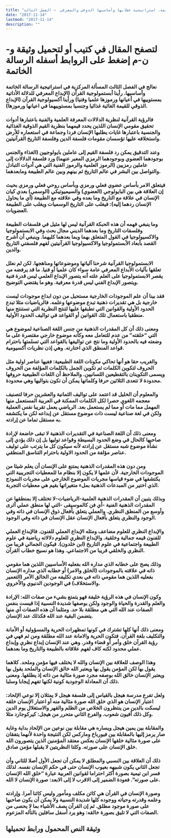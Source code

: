 ```yaml
---
title: "الرسالة الخاتمة، استراتيجية خطابها وأساسيها الذوقي والمعرفي  – الفصل الثالث"
date: "2017-11-14"
lastmod: "2017-11-14"
description: ""
---
```

# **لتصفح المقال في كتيب أو لتحميل وثيقة و-ن-م إضغط على الروابط أسفله** **الرسالة الخاتمة**

### نعالج في الفصل الثالث المسألة المركزية في استراتيجية الرسالة الخاتمة وأساسيها. رأينا أبستمولوجية القرآن (الإبداع المعرفي للدلالة الأداتية بمستوييها في أعيانها ورموزها علميا وفنيا) ورأينا أكسيولوجية القرآن (الإبداع الذوقي للقيمة الغائية غذائيا وجنسيا بمستوييهما في اعيانها ورموزها).

### فالرؤية القرآنية لنظرية الدلالات المعرفة العلمية والفنية باعتبارها أدوات تحقيق مقومي الإنسان اللذين يحدد قيمهما بنظرية القيم الذوقية الغذائية والجنسية باعتبارها غايات يطلبها الإنسان فردا وجماعة في استعماره للأرض واستخلافه عليها تؤسسان مقومات فلسفة الدين وفلسفة التاريخ القرآنيتين.

### وعند التدقيق يمكن رد فلسفة القيم إلى عاملين بايولوجيين (الغذاء والجنس بوجودهما العضوي وبوجودهما الرمزي المعبر عنهما) ورد فلسفة الدلالات إلى عاملين رمزيين (الرموز العلمية والرموز الفنية التي هي أدوات التبادل والتواصل بين البشر في عالم التاريخ ثم بينهم وبين عالم الطبيعة ومابعدهما.

### فيتعلق الامر بأساس عضوي فعلي ورمزي وبأساس روحي فعلي ورمزي بحيث إن العلاقة هي بين البايولوجي (العضوي) والسيميوتيكي (الوسمي) بعدي كيان الإنسان في علاقة مع التاريخ وما بعده وفي علاقته مع الطبيعة (أي ما يحاول الإنسان ردهما إليه): فيغلب على التاريخ الوسميات ويغلب على الطبيعة العضويات.

### وما ينبغي فهمه أن هذه الحبكة القرآنية ليس لها مثيل في فلسفات الطبيعة وفلسفات التاريخ وما بعدهما الديني مجال بحث وفي الابستمولوجيا والاكسيولوجيا في القول المتعلق بهما وبما بعدهما كليهما. وينبغي أن أشرح القصد بأبعاد الأبستمولوجيا والاكسيولوجيا القرآنيتين لفهم فلسفتي التاريخ والدين.

### الابستمولوجيا القرآنية شرحنا آلياتها وموضوعاتها ومناهجها. لكن لم نعلل تعلقها بآليات الأبداع المعرفي عامة سواء كان علميا أو فنيا. ما قد يرفضه من يقصر الابستمولوجيا على العلم علته أنه يتصور الإبداع العلمي ليس قدرة فنية ويتصور الإبداع الفني ليس قدرة معرفية. وهو ما يقتضي التوضيح.

### فقد بينا أن علم الموجودات الخارجية مستحيل من دون ابداع موجودات ليست خارجية بل هي تقديرات ذهنية تبدع موضوعها وعلمه. فالرياضيات مثلا تبدع الحدود الأولية والقوانين التي تطبقها عليها لتنتج النظرية التي تستنتج منها منطقيا باستعمال تلك القوانين أو القواعد في تواليف الحدود الأولية.

### ومعنى ذلك أن كل المقدرات الذهنية من جنس اللغة الصناعية لموضوع هي التي “خلقته” من عدم للتعامل معه وكأنه موضوع خارجي مقتصرة على ما وضعته فيه بالحدود الأولية وما نتج عن تواليفها بالقواعد التي تسلمتها باحترام قواعد المنطق الذي اختارته. وهي إذن نظريات أكسيومية.

### والغريب حقا هو أنها تحاكي مكونات اللغة الطبيعية: ففيها عناصر اولية مثل الحروف لتكوين الكلمات ثم تكوين الجمل بالكلمات المؤلفة من الحروف ويسمى التكوينان بالتقطيعين اللسانيين. والملاحظ أن اللغات الطبيعية حروفها محدودة لا تتعدى الثلاثين حرفا وكلماتها يمكن أن تكون بتواليها وهي محدودة.

### والمعلوم أن الخليل قد اعتمد على تواليف الثمانية والعشرين حرفا لتصنيف معجمه اللغوي حصرا لكل الكلمات الممكنة في العربية المستعمل منها المهمل مما مات أو مما لم يستعمل بعد. الرياضي يعمل تقريبا نفس العملية ولكن في لغة صناعية ليست ذات موضوع مستقل عن إبداعه لكن ما يكتشفه به مستقل تماما عن إرادته.

### ومعنى ذلك أن اللغة الصناعية في التقديرات الذهنية لا تبقى خاضعة لإرادة صاحبها كالحال في وضع الحدود البسيطة وقواعد توليها بل إن ذلك يؤدي إلى نشأة موضوع شبه مستقل عن إرادته لأنه سيكون كل ما يترتب على توليف عناصر مؤلفة من الحدود الاولية باحترام التناسق المنطقي.

### ومن دون هذه المقدرات الذهنية يمتنع على الإنسان أن يعلم شيئا من الموجودات الخارجية. لأن علمها لا يكون إلا بنظام ما للمعطيات التجريبية التي يكتشفها في ضوء قياسها مجريات الموضوع الخارجي على مجريات النموذج الذي اختير من المبدعات الذهنية بملء متغيراتها بقيم هي معطيات التجربة.

### وبذلك يتبين أن المقدرات الذهنية العلمية-الرياضيات-لا تختلف إلا بمنطقها عن المقدرات الذهنية الفنية -أي فن كالموسيقى -التي لها منطق عملي أثرى وأوسع من المنطق النظري. والعملي يتعلق بأفعال ذوق الإنسان في ذاته وفي الوجود والنظري يتعلق بأفعال الإنسان عقل الإنسان في ذاته وفي الوجود.

### والإبداع النظري للعلوم مضاعف ومثله الإبداع العملي للفنون. فالإبداع العملي للفنون قيمه جمالية وخلقية. والإبداع النظري للعلوم دلالاته رياضية في علوم الطبيعة واجتماعية في علوم التاريخ (ابن خلدون). فيكون الجمالي قريبا من النظري والخلقي قريبا من الاجتماعي. وهذا هو نسيج خطاب القرآن.

### وذلك يصح على خطابه الذي مداره الله بفعليه الأساسيين اللذين هما مقومي ذاته في علاقته بالموجودات (الخلق والامر) أو خطابه الذي مداره الإنسان بفعليه اللذين هما مقومي ذاته في بعدي تكليفه من الخالق الآمر (التعمير والاستخلاف) في الوجودين الدنيوي والأخروي.

### وكون الإنسان في هذه الرؤية خليفة فهو يتمتع بشيء من صفات الله: الإرادة والعلم والقدرة والحياة والوجود ولكن بوصفها شديدة النسبية إذا قيست بنفس الصفات عند الله التي هي مطلقة بلا حد. ومثلما أن هذه الصفات أي منها يتضمن البقية عند الله فكذلك عند الإنسان.

### ومعنى ذلك أنها كلها تشترك في كونها تمظهرات الحرية والمسؤولية أو الأمانة والتكليف بلغة القرآن. فتكون الحرية والامانة عند الله مطلقة ومن ثم فهي في رؤية القرآن خلق وأمر أو قضاء وقدر. وهي عند الإنسان إبداع نظري وإبداع عملي محدود لكنه كاف لفهم علاقاته بالطبيعة والتاريخ وما بعدهما.

### وهذا الوصف للعلاقة بين الإنسان والله لا يختلف فيها مؤمن وملحد. كلاهما يقول بها لكن المؤمن يقول بها ويعتبر الله خالق الإنسان والملحد يقول بها ويعتبر الإنسان خالق الله بوصفه مجرد صورة مثالية من ذاته إذ يطلقها. ومعنى ذلك أن المعادلة الوجودية كونية لكنها تفهم إيجابا وسلبا.

### ولعل تفرع مدرسة هيجل بالقياس إلى فلسفة هيجل لا يمثلان إلا نوعي الإلحاد: اعتبار الإنسان هو الذي خلق الله صورة مثالية منه أو اعتبار الإنسان خلقه ليسكت بالدين من ينتظرون الخلاص من الظلم والقهر والاستغلال يوم الدين وكل ذلك أفيون شعوب. والفرع الثاني متحرر من هيجل: كيركوجارد مثلا.

### والمقابلة بين يمين هيجل ويساره هي مقابلة بين نوعين من الإلحاد بداية وغاية صار يرمز إليها بالمقابلة بين فيورباخ وماركس لكن النتيجة واحدة لأنهما يتفقان على صورة مثالية خلقها الإنسان بعكس معتقد المؤمنين الذين يتصورون الله خلق الإنسان على صورته. وكلتا النظريتين لا يقبلها مؤمن صادق.

### ذلك أن العلاقة بين النسبي والمطلق لا يمكن أن تجعل الأول أصلا للثاني وأن تجعل الثاني يكون شبيهه بعيوب الإنسان حتى في حكم الإنسان نفسه. لذلك فسر ابن تيمية بصورة أكثر احتراما لقوانين العربية عبارة “خلق الله الإنسان على صورته”. فعودة الضمير إلى الاقرب لا إلى الابعد: صورة الإنسان لا الله.

### وصورة الإنسان في القرآن هي كائن مكلف ومأمور وليس كائنا آمرا. وإرادته وعلمه وقدرته وحياته ووجوده كلها شديدة النسبية ولا يمكن أن يكون صاحبها على صورة موجود مطلق. ثم إن القرآن يصف الأشياء بما لا يحصى من الصفات التي لا تليق بصورة خالقه: وهو يرد أسفل سافلين بالتأله المزعوم.

## وثيقة النص المحمول ورابط تحميلها

###